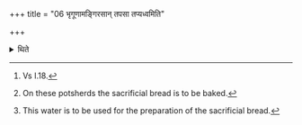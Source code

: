 +++
title = "06 भृगूणामङ्गिरसान् तपसा तप्यध्वमिति"

+++

<details><summary>थिते</summary>

6. With bhrgūnāmangirasāṁ tapasā tapyadhvam...[^1] having covered (the potsherds with embers)[^2] he keeps madantī-water on the fire.[^3]  

[^1]: Vs I.18.  

[^2]: On these potsherds the sacrificial bread is to be baked.  

[^3]: This water is to be used for the preparation of the sacrificial bread.
</details>
